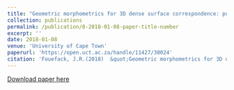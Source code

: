 ```yaml
---
title: "Geometric morphometrics for 3D dense surface correspondence: population comparisons of shoulder bone morphology"
collection: publications
permalink: /publication/8-2018-01-08-paper-title-number
excerpt: ''
date: 2018-01-08
venue: 'University of Cape Town'
paperurl: 'https://open.uct.ac.za/handle/11427/30024'
citation: 'Fouefack, J.R.(2018)  &quot;Geometric morphometrics for 3D dense surface correspondence: population comparisons of shoulder bone morphology.&quot; <i> (Master's thesis, Faculty of Health Sciences).</i>.'
---
```



[Download paper here](https://open.uct.ac.za/handle/11427/30024)
